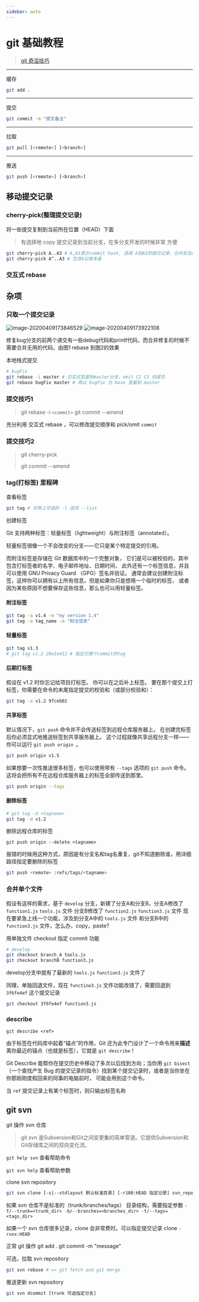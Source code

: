 ```yaml
---
sidebar: auto
---
```


# git 基础教程
> [git 奇淫技巧](https://github.com/521xueweihan/git-tips)

---
缓存
```bash
git add .
```

---
提交
```bash
git commit -m "提交备注"
```

---
拉取
```bash
git pull [<remote>] [<branch>]
```
---
推送
```bash
git push [<remote>] [<branch>]
```

## 移动提交记录

### cherry-pick(整理提交记录)
将一些提交复制到当前所在位置（HEAD）下面
> 有选择地 copy 提交记录到当前分支，在多分支开发的时候非常 方便

```bash
git cherry-pick A..A3 # A,A3表示commit hash, 选择 A到A3的提交记录，合并到当前分支，不包含 A 本身
git cherry-pick A^..A3 # 包含A记录本身
```

### 交互式 rebase

## 杂项

### 只取一个提交记录

![image-20200409173846529](/blog/img/image-20200409173846529.png)
![image-20200409173922108](/blog/img/image-20200409173922108.png)

修复bug分支的前两个递交有一些debug代码和printf代码，而合并修复的时候不需要合并无用的代码，由图1 rebase 到图2的效果

本地栈式提交

```bash
# bugFix
git rebase -i master # 交互式变基到master分支，omit C2 C3 的提交
git rebase bugFix master # 再以 bugFix 为 base 变基到 master
```


### 提交技巧1

> git rebase -i `<commit>`
> git commit --amend

充分利用 交互式 rebase ，可以修改提交顺序和 pick/omit `commit`

### 提交技巧2

> git  cherry-pick
>
> git commit --amend



### tag(打标签) 里程碑

查看标签

```bash
git tag # 可带上可选的 -l 选项 --list
```



创建标签

Git 支持两种标签：轻量标签（lightweight）与附注标签（annotated）。

轻量标签很像一个不会改变的分支——它只是某个特定提交的引用。

而附注标签是存储在 Git 数据库中的一个完整对象， 它们是可以被校验的，其中包含打标签者的名字、电子邮件地址、日期时间， 此外还有一个标签信息，并且可以使用 GNU Privacy Guard （GPG）签名并验证。 通常会建议创建附注标签，这样你可以拥有以上所有信息。但是如果你只是想用一个临时的标签， 或者因为某些原因不想要保存这些信息，那么也可以用轻量标签。



#### 附注标签

```bash
git tag -a v1.4 -m "my version 1.4"
git tag -a tag_name -m "附注信息"
```



#### 轻量标签

```bash
git tag v1.3
# git tag v1.2 20e1e412 # 指定打摸个commit的tag
```



#### 后期打标签

假设在 v1.2 时你忘记给项目打标签。 你可以在之后补上标签。 要在那个提交上打标签，你需要在命令的末尾指定提交的校验和（或部分校验和）：

```bash
git tag -a v1.2 9fceb02
```



#### 共享标签

默认情况下，`git push` 命令并不会传送标签到远程仓库服务器上。 在创建完标签后你必须显式地推送标签到共享服务器上。 这个过程就像共享远程分支一样——你可以运行 `git push origin `。

```bash
git push origin v1.5
```

如果想要一次性推送很多标签，也可以使用带有 `--tags` 选项的 `git push` 命令。 这将会把所有不在远程仓库服务器上的标签全部传送到那里。

```bash
git push origin --tags
```



#### 删除标签

```bash
# git tag -d <tagname>
git tag -d v1.2
```

删除远程仓库的标签

`git push origin --delete <tagname>`

报错的时候用这种方式，原因是有分支名和tag名重复，git不知道删除谁，用详细路径指定要删除的标签

```bash
git push <remote> :refs/tags/<tagname>
```

### 合并单个文件
假设有这样的需求，基于 `develop` 分支，新建了分支A和分支B，分支A修改了 `function1.js` `tools.js` 文件 分支B修改了 `function2.js` `function3.js` 文件
现在要紧急上线一个功能，涉及到分支A中的 `tools.js` 文件 和分支B中的 `function3.js` 文件，怎么办，copy，paste?

用单独文件 checkout 指定 commit 功能
```bash
# develop
git checkout branch_A tools.js
git checkout branchB function3.js
```
develop分支中就有了最新的 `tools.js` `function3.js` 文件了

同理，单独回退文件，现在 `functino3.js` 文件功能改错了，需要回退到 `3f6fe4ef` 这个提交记录
```bash
git checkout 3f6fe4ef function3.js
```



### describe

`git describe <ref>`

由于标签在代码库中起着“锚点”的作用，Git 还为此专门设计了一个命令用来**描述**离你最近的锚点（也就是标签），它就是 `git describe`！

Git Describe 能帮你在提交历史中移动了多次以后找到方向；当你用 `git bisect`（一个查找产生 Bug 的提交记录的指令）找到某个提交记录时，或者是当你坐在你那刚刚度假回来的同事的电脑前时， 可能会用到这个命令。

当 `ref` 提交记录上有某个标签时，则只输出标签名称


## git svn

git 操作 svn 仓库

> git svn 是Subversion和Git之间变更集的简单管道。它提供Subversion和Git存储库之间的双向变化流。

`git help svn` 查看帮助命令

`git svn help` 查看帮助参数

clone svn repository
```sh
git svn clone [-s|--stdlayout 默认标准目录] [-r100:HEAD 指定记录] svn_repository_url
```

如果 svn 仓库不是标准的（trunk/branches/tags） 目录结构，需要指定参数
`-T/--trunk=<trunk_dir> -b/--branches=<branches_dir> -t/--tags=<tags_dir>`

如果一个 svn 仓库很多记录，clone 会非常费时。可以指定提交记录 clone
`-rxxx:HEAD`

正常 git 操作
git add .
git commit -m "message"

可选，拉取 svn repository
```sh
git svn rebase # => git fetch and git merge
```

推送更新 svn repository
```sh
git svn dcommit [trunk 可选指定分支]
```

